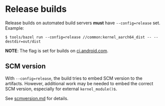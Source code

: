 # Release builds

Release builds on automated build servers **must** have `--config=release` set.
Example:

```shell
$ tools/bazel run --config=release //common:kernel_aarch64_dist -- --destdir=out/dist
```

**NOTE**: The flag is set for builds on [ci.android.com](http://ci.android.com).

## SCM version

With `--config=release`, the build tries to embed SCM version to the artifacts.
However, additional work may be needed to embed the correct SCM version,
especially for external `kernel_module()`s.

See [scmversion.md](scmversion.md) for details.
